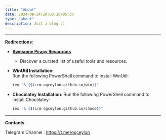 ```yaml
---
title: "About"
date: 2024-08-24T20:00:26+05:30
type: "about"
description: Just a blog :)
---
```


---

**Redirections**:

- [**Awesome Piracy Resources**](https://ogceylon.github.io/piracy)
  - Discover a curated list of useful tools and resources.

- **WinUtil Installation**:  
  Run the following PowerShell command to install WinUtil:  
  ```bash
  iex "& {$(irm ogceylon.github.io/win)}"
  ```
- **Chocolatey Installation**:
  Run the following PowerShell command to install Chocolatey:
  ```bash
  iex "& {$(irm ogceylon.github.io/choco)}"
  ```

---
**Contacts**:

Telegram Channel : https://t.me/ogceylon